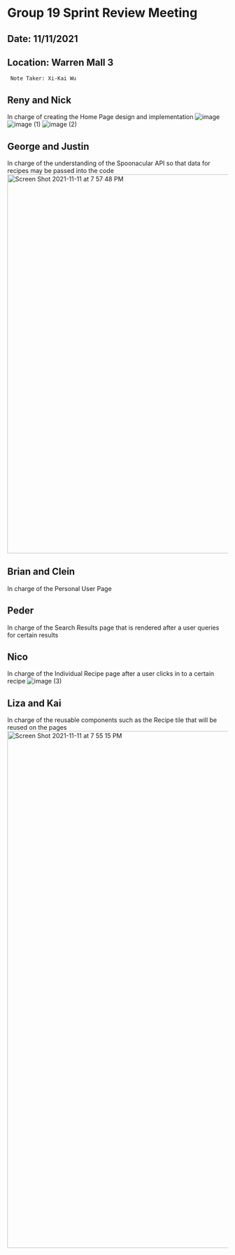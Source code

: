 # Group 19 Sprint Review Meeting #
## Date: 11/11/2021 ##
## Location: Warren Mall 3 ##
     Note Taker: Xi-Kai Wu
## Reny and Nick ##
In charge of creating the Home Page design and implementation
![image](https://user-images.githubusercontent.com/57241710/141407331-86493409-5b79-448f-be40-c71b61b345ef.png)
![image (1)](https://user-images.githubusercontent.com/57241710/141407356-25ef5608-ac57-4881-a9ee-3b1e4d990c36.png)
![image (2)](https://user-images.githubusercontent.com/57241710/141407397-a73b4327-ab6a-4f58-961e-a17a3fc91bed.png)

## George and Justin ##
In charge of the understanding of the Spoonacular API so that data for recipes may be passed into the code
<img width="866" alt="Screen Shot 2021-11-11 at 7 57 48 PM" src="https://user-images.githubusercontent.com/57241710/141407432-d5c8f3c3-413a-42f9-9fb6-fb3d501b79b6.png">

## Brian and Clein ##
In charge of the Personal User Page

## Peder ##
In charge of the Search Results page that is rendered after a user queries for certain results

## Nico ##
In charge of the Individual Recipe page after a user clicks in to a certain recipe
![image (3)](https://user-images.githubusercontent.com/57241710/141407448-82bd54e9-de93-4f38-89b0-a9db0968dd61.png)

## Liza and Kai ##
In charge of the reusable components such as the Recipe tile that will be reused on the pages
<img width="1181" alt="Screen Shot 2021-11-11 at 7 55 15 PM" src="https://user-images.githubusercontent.com/57241710/141407387-1ed4ae49-62af-4a44-b687-de7beb5a4800.png">
